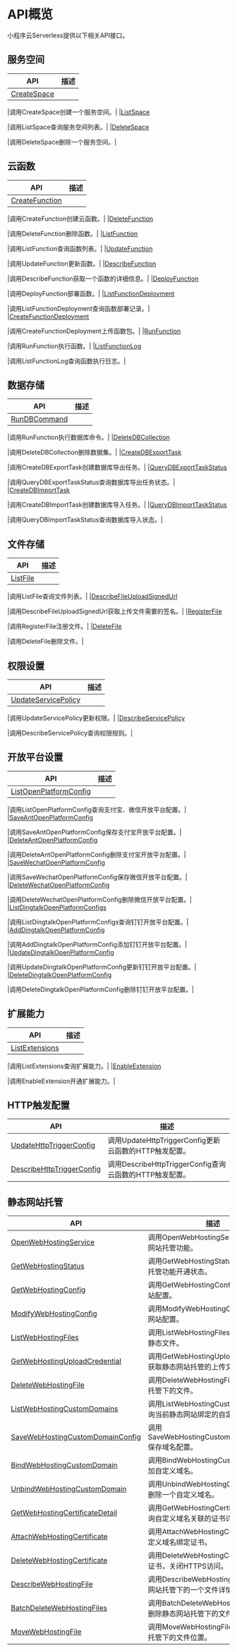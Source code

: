 # API概览

小程序云Serverless提供以下相关API接口。

## 服务空间

|API|描述|
|---|--|
|[CreateSpace](/cn.zh-CN/开发指南/管控API文档/服务空间/CreateSpace.md)

|调用CreateSpace创建一个服务空间。|
|[ListSpace](/cn.zh-CN/开发指南/管控API文档/服务空间/ListSpace.md)

|调用ListSpace查询服务空间列表。|
|[DeleteSpace](/cn.zh-CN/开发指南/管控API文档/服务空间/DeleteSpace.md)

|调用DeleteSpace删除一个服务空间。|

## 云函数

|API|描述|
|---|--|
|[CreateFunction](/cn.zh-CN/开发指南/管控API文档/云函数/CreateFunction.md)

|调用CreateFunction创建云函数。|
|[DeleteFunction](/cn.zh-CN/开发指南/管控API文档/云函数/DeleteFunction.md)

|调用DeleteFunction删除函数。|
|[ListFunction](/cn.zh-CN/开发指南/管控API文档/云函数/ListFunction.md)

|调用ListFunction查询函数列表。|
|[UpdateFunction](/cn.zh-CN/开发指南/管控API文档/云函数/UpdateFunction.md)

|调用UpdateFunction更新函数。|
|[DescribeFunction](/cn.zh-CN/开发指南/管控API文档/云函数/DescribeFunction.md)

|调用DescribeFunction获取一个函数的详细信息。|
|[DeployFunction](/cn.zh-CN/开发指南/管控API文档/云函数/DeployFunction.md)

|调用DeployFunction部署函数。|
|[ListFunctionDeployment](/cn.zh-CN/开发指南/管控API文档/云函数/ListFunctionDeployment.md)

|调用ListFunctionDeployment查询函数部署记录。|
|[CreateFunctionDeployment](/cn.zh-CN/开发指南/管控API文档/云函数/CreateFunctionDeployment.md)

|调用CreateFunctionDeployment上传函数包。|
|[RunFunction](/cn.zh-CN/开发指南/管控API文档/云函数/RunFunction.md)

|调用RunFunction执行函数。|
|[ListFunctionLog](/cn.zh-CN/开发指南/管控API文档/云函数/ListFunctionLog.md)

|调用ListFunctionLog查询函数执行日志。|

## 数据存储

|API|描述|
|---|--|
|[RunDBCommand](/cn.zh-CN/开发指南/管控API文档/数据存储/RunDBCommand.md)

|调用RunFunction执行数据库命令。|
|[DeleteDBCollection](/cn.zh-CN/开发指南/管控API文档/数据存储/DeleteDBCollection.md)

|调用DeleteDBCollection删除数据集。|
|[CreateDBExportTask](/cn.zh-CN/开发指南/管控API文档/数据存储/CreateDBExportTask.md)

|调用CreateDBExportTask创建数据库导出任务。|
|[QueryDBExportTaskStatus](/cn.zh-CN/开发指南/管控API文档/数据存储/QueryDBExportTaskStatus.md)

|调用QueryDBExportTaskStatus查询数据库导出任务状态。|
|[CreateDBImportTask](/cn.zh-CN/开发指南/管控API文档/数据存储/CreateDBImportTask.md)

|调用CreateDBImportTask创建数据库导入任务。|
|[QueryDBImportTaskStatus](/cn.zh-CN/开发指南/管控API文档/数据存储/QueryDBImportTaskStatus.md)

|调用QueryDBImportTaskStatus查询数据库导入状态。|

## 文件存储

|API|描述|
|---|--|
|[ListFile](/cn.zh-CN/开发指南/管控API文档/文件存储/ListFile.md)

|调用ListFile查询文件列表。|
|[DescribeFileUploadSignedUrl](/cn.zh-CN/开发指南/管控API文档/文件存储/DescribeFileUploadSignedUrl.md)

|调用DescribeFileUploadSignedUrl获取上传文件需要的签名。|
|[RegisterFile](/cn.zh-CN/开发指南/管控API文档/文件存储/RegisterFile.md)

|调用RegisterFile注册文件。|
|[DeleteFile](/cn.zh-CN/开发指南/管控API文档/文件存储/DeleteFile.md)

|调用DeleteFile删除文件。|

## 权限设置

|API|描述|
|---|--|
|[UpdateServicePolicy](/cn.zh-CN/开发指南/管控API文档/权限设置/UpdateServicePolicy.md)

|调用UpdateServicePolicy更新权限。|
|[DescribeServicePolicy](/cn.zh-CN/开发指南/管控API文档/权限设置/DescribeServicePolicy.md)

|调用DescribeServicePolicy查询权限规则。|

## 开放平台设置

|API|描述|
|---|--|
|[ListOpenPlatformConfig](/cn.zh-CN/开发指南/管控API文档/开放平台设置/ListOpenPlatformConfig.md)

|调用ListOpenPlatformConfig查询支付宝、微信开放平台配置。|
|[SaveAntOpenPlatformConfig](/cn.zh-CN/开发指南/管控API文档/开放平台设置/SaveAntOpenPlatformConfig.md)

|调用SaveAntOpenPlatformConfig保存支付宝开放平台配置。|
|[DeleteAntOpenPlatformConfig](/cn.zh-CN/开发指南/管控API文档/开放平台设置/DeleteAntOpenPlatformConfig.md)

|调用DeleteAntOpenPlatformConfig删除支付宝开放平台配置。|
|[SaveWechatOpenPlatformConfig](/cn.zh-CN/开发指南/管控API文档/开放平台设置/SaveWechatOpenPlatformConfig.md)

|调用SaveWechatOpenPlatformConfig保存微信开放平台配置。|
|[DeleteWechatOpenPlatformConfig](/cn.zh-CN/开发指南/管控API文档/开放平台设置/DeleteWechatOpenPlatformConfig.md)

|调用DeleteWechatOpenPlatformConfig删除微信开放平台配置。|
|[ListDingtalkOpenPlatformConfigs](/cn.zh-CN/开发指南/管控API文档/开放平台设置/ListDingtalkOpenPlatformConfigs.md)

|调用ListDingtalkOpenPlatformConfigs查询钉钉开放平台配置。|
|[AddDingtalkOpenPlatformConfig](/cn.zh-CN/开发指南/管控API文档/开放平台设置/AddDingtalkOpenPlatformConfig.md)

|调用AddDingtalkOpenPlatformConfig添加钉钉开放平台配置。|
|[UpdateDingtalkOpenPlatformConfig](/cn.zh-CN/开发指南/管控API文档/开放平台设置/UpdateDingtalkOpenPlatformConfig.md)

|调用UpdateDingtalkOpenPlatformConfig更新钉钉开放平台配置。|
|[DeleteDingtalkOpenPlatformConfig](/cn.zh-CN/开发指南/管控API文档/开放平台设置/DeleteDingtalkOpenPlatformConfig.md)

|调用DeleteDingtalkOpenPlatformConfig删除钉钉开放平台配置。|

## 扩展能力

|API|描述|
|---|--|
|[ListExtensions](/cn.zh-CN/开发指南/管控API文档/扩展能力/ListExtensions.md)

|调用ListExtensions查询扩展能力。|
|[EnableExtension](/cn.zh-CN/开发指南/管控API文档/扩展能力/EnableExtension.md)

|调用EnableExtension开通扩展能力。|

## HTTP触发配置

|API|描述|
|---|--|
|[UpdateHttpTriggerConfig](/cn.zh-CN/开发指南/管控API文档/HTTP触发配置/UpdateHttpTriggerConfig.md)|调用UpdateHttpTriggerConfig更新云函数的HTTP触发配置。|
|[DescribeHttpTriggerConfig](/cn.zh-CN/开发指南/管控API文档/HTTP触发配置/DescribeHttpTriggerConfig.md)|调用DescribeHttpTriggerConfig查询云函数的HTTP触发配置。|

## 静态网站托管

|API|描述|
|---|--|
|[OpenWebHostingService](/cn.zh-CN/开发指南/管控API文档/静态网站托管/OpenWebHostingService.md)|调用OpenWebHostingService开通静态网站托管功能。|
|[GetWebHostingStatus](/cn.zh-CN/开发指南/管控API文档/静态网站托管/GetWebHostingStatus.md)|调用GetWebHostingStatus查询静态网站托管功能开通状态。|
|[GetWebHostingConfig](/cn.zh-CN/开发指南/管控API文档/静态网站托管/GetWebHostingConfig.md)|调用GetWebHostingConfig查询静态网站配置。|
|[ModifyWebHostingConfig](/cn.zh-CN/开发指南/管控API文档/静态网站托管/ModifyWebHostingConfig.md)|调用ModifyWebHostingConfig更新静态网站配置。|
|[ListWebHostingFiles](/cn.zh-CN/开发指南/管控API文档/静态网站托管/ListWebHostingFiles.md)|调用ListWebHostingFiles分页获取网站静态文件。|
|[GetWebHostingUploadCredential](/cn.zh-CN/开发指南/管控API文档/静态网站托管/GetWebHostingUploadCredential.md)|调用GetWebHostingUploadCredential获取静态网站托管的上传文件凭证。|
|[DeleteWebHostingFile](/cn.zh-CN/开发指南/管控API文档/静态网站托管/DeleteWebHostingFile.md)|调用DeleteWebHostingFile删除静态网站托管下的文件。|
|[ListWebHostingCustomDomains](/cn.zh-CN/开发指南/管控API文档/静态网站托管/ListWebHostingCustomDomains.md)|调用ListWebHostingCustomDomains查询当前静态网站绑定的自定义域名。|
|[SaveWebHostingCustomDomainConfig](/cn.zh-CN/开发指南/管控API文档/静态网站托管/SaveWebHostingCustomDomainConfig.md)|调用SaveWebHostingCustomDomainConfig保存域名配置。|
|[BindWebHostingCustomDomain](/cn.zh-CN/开发指南/管控API文档/静态网站托管/BindWebHostingCustomDomain.md)|调用BindWebHostingCustomDomain添加自定义域名。|
|[UnbindWebHostingCustomDomain](/cn.zh-CN/开发指南/管控API文档/静态网站托管/UnbindWebHostingCustomDomain.md)|调用UnbindWebHostingCustomDomain删除一个自定义域名。|
|[GetWebHostingCertificateDetail](/cn.zh-CN/开发指南/管控API文档/静态网站托管/GetWebHostingCertificateDetail.md)|调用GetWebHostingCertificateDetail查询自定义域名关联的证书详情。|
|[AttachWebHostingCertificate](/cn.zh-CN/开发指南/管控API文档/静态网站托管/AttachWebHostingCertificate.md)|调用AttachWebHostingCertificate为自定义域名绑定证书。|
|[DeleteWebHostingCertificate](/cn.zh-CN/开发指南/管控API文档/静态网站托管/DeleteWebHostingCertificate.md)|调用DeleteWebHostingCertificate解绑证书，关闭HTTPS访问。|
|[DescribeWebHostingFile](/cn.zh-CN/开发指南/管控API文档/静态网站托管/DescribeWebHostingFile.md)|调用DescribeWebHostingFile查询静态网站托管下的一个文件详情。|
|[BatchDeleteWebHostingFiles](/cn.zh-CN/开发指南/管控API文档/静态网站托管/BatchDeleteWebHostingFiles.md)|调用BatchDeleteWebHostingFiles批量删除静态网站托管下的文件。|
|[MoveWebHostingFile](/cn.zh-CN/开发指南/管控API文档/静态网站托管/MoveWebHostingFile.md)|调用MoveWebHostingFile移动静态网站托管下的文件位置。|

